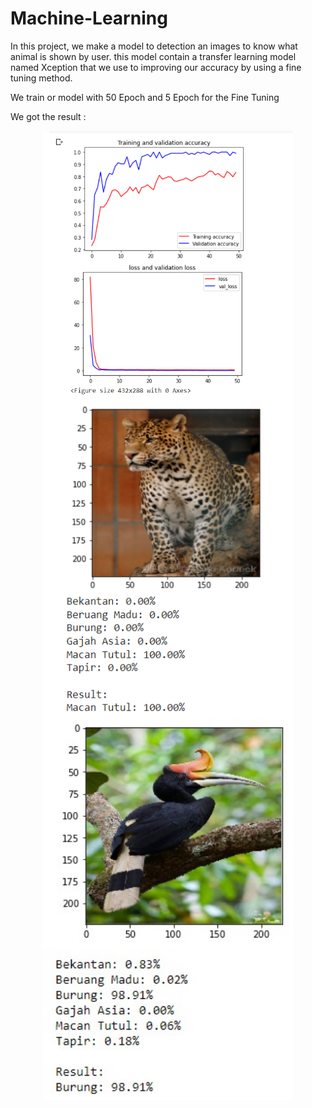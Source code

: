 # Machine-Learning

In this project, we make a model to detection an images to know what animal is shown by user. this model contain a transfer learning model named Xception that we use to improving our accuracy by using a fine tuning method.

We train or model with 50 Epoch and 5 Epoch for the Fine Tuning

We got the result :
<p align="center">
  <img align="center" width="400" src="/Result/graph1.png" />
  <img align="center" width="400" src="/Result/resullt1.png" />
  <img align="center" width="400" src="/Result/result2.jpeg" />
</p>
